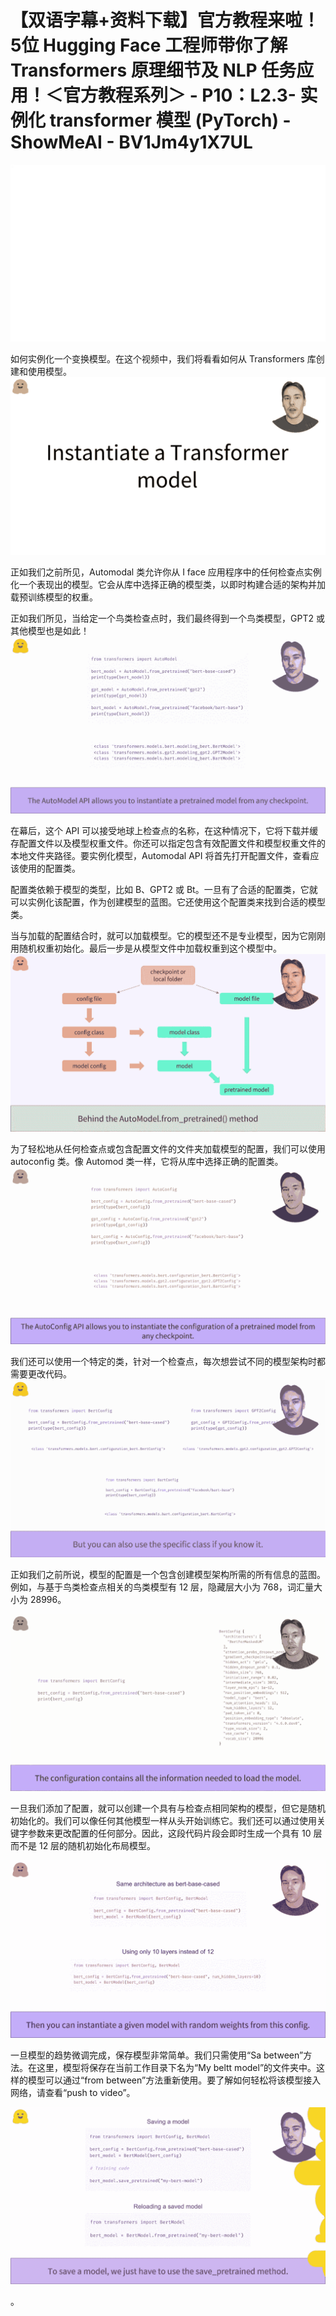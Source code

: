 # 【双语字幕+资料下载】官方教程来啦！5位 Hugging Face 工程师带你了解 Transformers 原理细节及 NLP 任务应用！＜官方教程系列＞ - P10：L2.3- 实例化 transformer 模型 (PyTorch) - ShowMeAI - BV1Jm4y1X7UL

![](img/7dece41ebc4d4b6ddd794ae114ab4936_0.png)

如何实例化一个变换模型。在这个视频中，我们将看看如何从 Transformers 库创建和使用模型。![](img/7dece41ebc4d4b6ddd794ae114ab4936_2.png)

正如我们之前所见，Automodal 类允许你从 I face 应用程序中的任何检查点实例化一个表现出的模型。它会从库中选择正确的模型类，以即时构建合适的架构并加载预训练模型的权重。

正如我们所见，当给定一个鸟类检查点时，我们最终得到一个鸟类模型，GPT2 或其他模型也是如此！![](img/7dece41ebc4d4b6ddd794ae114ab4936_4.png)

在幕后，这个 API 可以接受地球上检查点的名称，在这种情况下，它将下载并缓存配置文件以及模型权重文件。你还可以指定包含有效配置文件和模型权重文件的本地文件夹路径。要实例化模型，Automodal API 将首先打开配置文件，查看应该使用的配置类。

配置类依赖于模型的类型，比如 B、GPT2 或 Bt。一旦有了合适的配置类，它就可以实例化该配置，作为创建模型的蓝图。它还使用这个配置类来找到合适的模型类。

当与加载的配置结合时，就可以加载模型。它的模型还不是专业模型，因为它刚刚用随机权重初始化。最后一步是从模型文件中加载权重到这个模型中。![](img/7dece41ebc4d4b6ddd794ae114ab4936_6.png)

为了轻松地从任何检查点或包含配置文件的文件夹加载模型的配置，我们可以使用 autoconfig 类。像 Automod 类一样，它将从库中选择正确的配置类。![](img/7dece41ebc4d4b6ddd794ae114ab4936_8.png)

我们还可以使用一个特定的类，针对一个检查点，每次想尝试不同的模型架构时都需要更改代码。![](img/7dece41ebc4d4b6ddd794ae114ab4936_10.png)

正如我们之前所说，模型的配置是一个包含创建模型架构所需的所有信息的蓝图。例如，与基于鸟类检查点相关的鸟类模型有 12 层，隐藏层大小为 768，词汇量大小为 28996。

![](img/7dece41ebc4d4b6ddd794ae114ab4936_12.png)

一旦我们添加了配置，就可以创建一个具有与检查点相同架构的模型，但它是随机初始化的。我们可以像任何其他模型一样从头开始训练它。我们还可以通过使用关键字参数来更改配置的任何部分。因此，这段代码片段会即时生成一个具有 10 层而不是 12 层的随机初始化布局模型。

![](img/7dece41ebc4d4b6ddd794ae114ab4936_14.png)

一旦模型的趋势微调完成，保存模型非常简单。我们只需使用“Sa between”方法。在这里，模型将保存在当前工作目录下名为“My beltt model”的文件夹中。这样的模型可以通过“from between”方法重新使用。要了解如何轻松将该模型接入网络，请查看“push to video”。

![](img/7dece41ebc4d4b6ddd794ae114ab4936_16.png)

。
